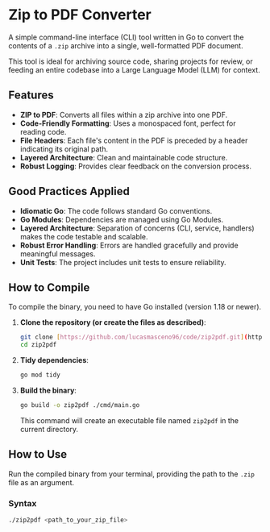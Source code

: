 # Zip to PDF Converter

A simple command-line interface (CLI) tool written in Go to convert the contents of a `.zip` archive into a single, well-formatted PDF document.

This tool is ideal for archiving source code, sharing projects for review, or feeding an entire codebase into a Large Language Model (LLM) for context.

## Features

-   **ZIP to PDF**: Converts all files within a zip archive into one PDF.
-   **Code-Friendly Formatting**: Uses a monospaced font, perfect for reading code.
-   **File Headers**: Each file's content in the PDF is preceded by a header indicating its original path.
-   **Layered Architecture**: Clean and maintainable code structure.
-   **Robust Logging**: Provides clear feedback on the conversion process.

## Good Practices Applied

-   **Idiomatic Go**: The code follows standard Go conventions.
-   **Go Modules**: Dependencies are managed using Go Modules.
-   **Layered Architecture**: Separation of concerns (CLI, service, handlers) makes the code testable and scalable.
-   **Robust Error Handling**: Errors are handled gracefully and provide meaningful messages.
-   **Unit Tests**: The project includes unit tests to ensure reliability.

## How to Compile

To compile the binary, you need to have Go installed (version 1.18 or newer).

1.  **Clone the repository (or create the files as described)**:
    ```bash
    git clone [https://github.com/lucasmasceno96/code/zip2pdf.git](https://github.com/lucasmasceno96/code/zip2pdf.git)
    cd zip2pdf
    ```

2.  **Tidy dependencies**:
    ```bash
    go mod tidy
    ```

3.  **Build the binary**:
    ```bash
    go build -o zip2pdf ./cmd/main.go
    ```
    This command will create an executable file named `zip2pdf` in the current directory.

## How to Use

Run the compiled binary from your terminal, providing the path to the `.zip` file as an argument.

### Syntax

```bash
./zip2pdf <path_to_your_zip_file>